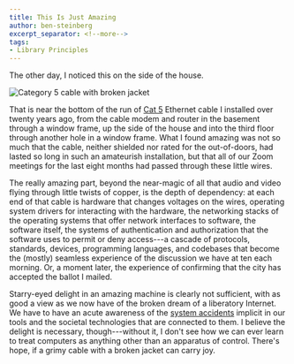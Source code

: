```yaml
---
title: This Is Just Amazing
author: ben-steinberg
excerpt_separator: <!--more-->
tags:
- Library Principles
---
```

The other day, I noticed this on the side of the house.

![Category 5 cable with broken jacket](https://lil-blog-media.s3.amazonaws.com/wires.jpg)

<!--more-->

That is near the bottom of the run of [Cat
5](https://en.wikipedia.org/wiki/Category_5_cable) Ethernet cable I
installed over twenty years ago, from the cable modem and router in
the basement through a window frame, up the side of the house and into
the third floor through another hole in a window frame. What I found
amazing was not so much that the cable, neither shielded nor rated for
the out-of-doors, had lasted so long in such an amateurish
installation, but that all of our Zoom meetings for the last eight
months had passed through these little wires.

The really amazing part, beyond the near-magic of all that audio and
video flying through little twists of copper, is the depth of
dependency: at each end of that cable is hardware that changes
voltages on the wires, operating system drivers for interacting with
the hardware, the networking stacks of the operating systems that
offer network interfaces to software, the software itself, the systems
of authentication and authorization that the software uses to permit
or deny access---a cascade of protocols, standards, devices,
programming languages, and codebases that become the (mostly) seamless
experience of the discussion we have at ten each morning. Or, a moment
later, the experience of confirming that the city has accepted the
ballot I mailed.

Starry-eyed delight in an amazing machine is clearly not sufficient,
with as good a view as we now have of the broken dream of a liberatory
Internet. We have to have an acute awareness of the [system
accidents](https://en.wikipedia.org/wiki/System_accident) implicit in
our tools and the societal technologies that are connected to them. I
believe the delight is necessary, though---without it, I don't see how
we can ever learn to treat computers as anything other than an
apparatus of control. There's hope, if a grimy cable with a broken
jacket can carry joy.
